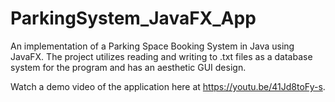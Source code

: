 # ParkingSystem_JavaFX_App
An implementation of a Parking Space Booking System in Java using JavaFX. The project utilizes reading and writing to .txt files as a database system for the program and has an aesthetic GUI design.

Watch a demo video of the application here at https://youtu.be/41Jd8toFy-s.
